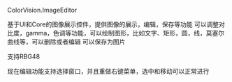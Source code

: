 ColorVision.ImageEditor

基于UI和Core的图像展示控件，提供图像的展示，编辑，保存等功能
可以调整对比度，gamma，色调等功能，可以绘制图形，比如文字、矩形，圆，线，莫塞尔曲线等，可以删除或者编辑
可以保存为图片

支持RBG48

现在编辑功能支持选择窗口，并且重做右键菜单，选中和移动可以正常进行